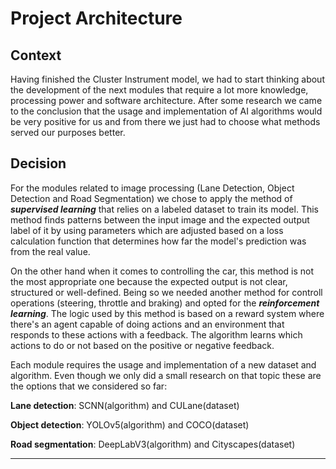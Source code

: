 # Project Architecture

## Context
Having finished the Cluster Instrument model, we had to start thinking about the development of the next modules that require a lot more knowledge, processing power and software architecture. After some research we came to the conclusion that the usage and implementation of AI algorithms would be very positive for us and from there we just had to choose what methods served our purposes better. 
  
## Decision
For the modules related to image processing (Lane Detection, Object Detection and Road Segmentation) we chose to apply the method of ***supervised learning*** that relies on a labeled dataset to train its model. This method finds patterns between the input image and the expected output label of it by using parameters which are adjusted based on a loss calculation function that determines how far the model's prediction was from the real value.  
  
On the other hand when it comes to controlling the car, this method is not the most appropriate one because the expected output is not clear, structured or well-defined. Being so we needed another method for controll operations (steering, throttle and braking) and opted for the ***reinforcement learning***. The logic used by this method is based on a reward system where there's an agent capable of doing actions and an environment that responds to these actions with a feedback. The algorithm learns which actions to do or not based on the positive or negative feedback.  
  
Each module requires the usage and implementation of a new dataset and algorithm. Even though we only did a small research on that topic these are the options that we considered so far:  
  
**Lane detection**: SCNN(algorithm) and CULane(dataset)  
  
**Object detection**: YOLOv5(algorithm) and COCO(dataset)  
  
**Road segmentation**: DeepLabV3(algorithm) and Cityscapes(dataset)  

___